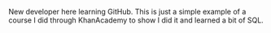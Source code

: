 New developer here learning GitHub. This is just a simple example of a course I did through KhanAcademy to show I did it and learned a bit of SQL.
